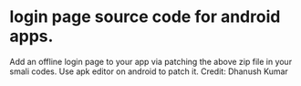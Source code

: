 # login page source code for android apps.
Add an offline login page to your app via patching the above zip file in your smali codes.
Use apk editor on android to patch it.
Credit: Dhanush Kumar
